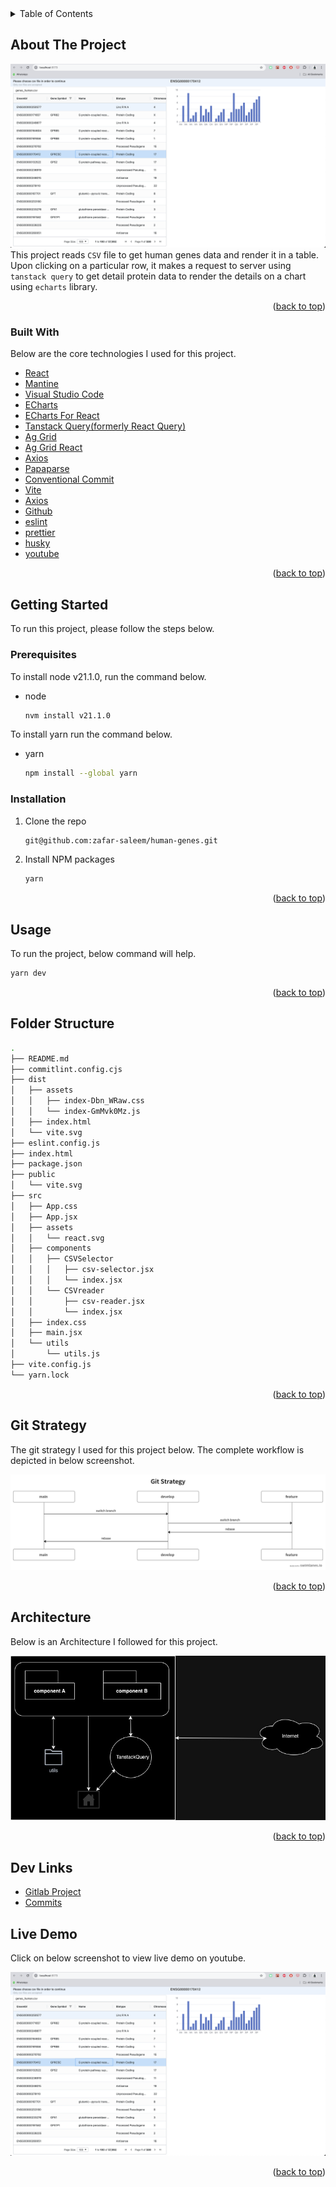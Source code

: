 <!-- TABLE OF CONTENTS -->
<details>
  <summary>Table of Contents</summary>
  <ol>
    <li>
      <a href="#about-the-project">About The Project</a>
      <ul>
        <li><a href="#built-with">Built With</a></li>
      </ul>
    </li>
    <li>
      <a href="#getting-started">Getting Started</a>
      <ul>
        <li><a href="#prerequisites">Prerequisites</a></li>
        <li><a href="#installation">Installation</a></li>
      </ul>
    </li>
    <li><a href="#usage">Usage</a></li>
    <li><a href="#folder-structure">Folder Structure</a></li>
    <li><a href="#git-strategy">Git Strategy</a></li>
    <li><a href="#architecture">Architecture</a></li>
    <li><a href="#dev-links">Dev Links</a></li>
    <li><a href="#live-demo">Live Demo</a></li>
  </ol>
</details>



<!-- ABOUT THE PROJECT -->
## About The Project

![Product Name Screen Shot](screenshots/screenshot.png)
This project reads `CSV` file to get human genes data and render it in a table. Upon clicking on a particular row, it makes a request to server using `tanstack query` to get detail protein data to render the details on a chart using `echarts` library.

<p align="right">(<a href="#readme-top">back to top</a>)</p>



### Built With

Below are the core technologies I used for this project.

* [React](https://reactjs.org/)
* [Mantine](https://mantine.dev/)
* [Visual Studio Code](https://code.visualstudio.com/)
* [ECharts](https://echarts.apache.org/en/index.html)
* [ECharts For React](https://www.npmjs.com/package/echarts-for-react)
* [Tanstack Query(formerly React Query)](https://tanstack.com/)
* [Ag Grid](https://www.ag-grid.com/)
* [Ag Grid React](https://www.npmjs.com/package/ag-grid-react)
* [Axios](https://axios-http.com/)
* [Papaparse](https://www.papaparse.com/)
* [Conventional Commit](https://www.conventionalcommits.org/en/v1.0.0/)
* [Vite](https://vitejs.dev/)
* [Axios](https://axios-http.com/)
* [Github](https://github.com/)
* [eslint](https://eslint.org/)
* [prettier](https://prettier.io/)
* [husky](https://typicode.github.io/husky/)
* [youtube](https://youtube.com)


<p align="right">(<a href="#readme-top">back to top</a>)</p>

<!-- GETTING STARTED -->
## Getting Started

To run this project, please follow the steps below.

### Prerequisites

To install node v21.1.0, run the command below.

* node
  ```sh
  nvm install v21.1.0
  ```

To install yarn run the command below.
* yarn
  ```sh
  npm install --global yarn
  ```

### Installation

1. Clone the repo
   ```sh
   git@github.com:zafar-saleem/human-genes.git
   ```
2. Install NPM packages
   ```sh
   yarn
   ```

<p align="right">(<a href="#readme-top">back to top</a>)</p>

<!-- USAGE EXAMPLES -->
## Usage

To run the project, below command will help.

  ```sh
  yarn dev
  ```

<p align="right">(<a href="#readme-top">back to top</a>)</p>



<!-- FOLDER STRUCTURE -->
## Folder Structure

  ```bash
  .
├── README.md
├── commitlint.config.cjs
├── dist
│   ├── assets
│   │   ├── index-Dbn_WRaw.css
│   │   └── index-GmMvk0Mz.js
│   ├── index.html
│   └── vite.svg
├── eslint.config.js
├── index.html
├── package.json
├── public
│   └── vite.svg
├── src
│   ├── App.css
│   ├── App.jsx
│   ├── assets
│   │   └── react.svg
│   ├── components
│   │   ├── CSVSelector
│   │   │   ├── csv-selector.jsx
│   │   │   └── index.jsx
│   │   └── CSVreader
│   │       ├── csv-reader.jsx
│   │       └── index.jsx
│   ├── index.css
│   ├── main.jsx
│   └── utils
│       └── utils.js
├── vite.config.js
└── yarn.lock
  ```

<p align="right">(<a href="#readme-top">back to top</a>)</p>

<!-- GIT STRATEGY -->
## Git Strategy

The git strategy I used for this project below. The complete workflow is depicted in below screenshot.

![Screenshot](screenshots/git-strategy.png)

<p align="right">(<a href="#readme-top">back to top</a>)</p>

<!-- ARCHITECTURE -->
## Architecture

Below is an Architecture I followed for this project.

![Screenshot](screenshots/architecture.jpg)

<p align="right">(<a href="#readme-top">back to top</a>)</p>

<!-- DEV LINKS -->
## Dev Links

* [Gitlab Project](https://github.com/zafar-saleem/human-genes)
* [Commits](https://github.com/zafar-saleem/human-genes/commits/develop/)

<!-- LIVE DEMO -->
## Live Demo

Click on below screenshot to view live demo on youtube.

[![Product Name Screen Shot](screenshots/screenshot.png)](https://youtu.be/HNWBTaeCZcI)


<p align="right">(<a href="#readme-top">back to top</a>)</p>

